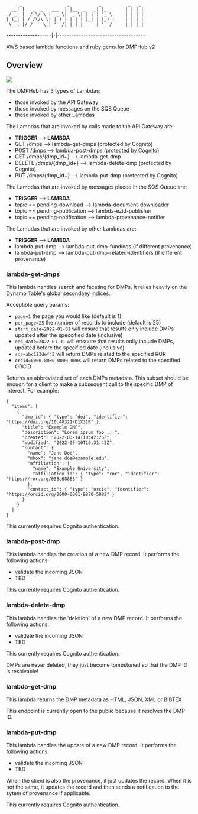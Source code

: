          _                 _           _          _   _
      __| |   _  _   ___  | |__  _   _| |_       | | | |
     / _` |  / \/ \ |  _ \| `_ \| | | | '_ \     | | | |
    | (_| | / /\/\ \| | ) | | | | |_| | |_) |    | | | |
     \__,_|/_/    \_| '__/|_| |_|_____|_'__/     |_| |_|
 -------------------|-|-------------------------------------

AWS based lambda functions and ruby gems for DMPHub v2

## Overview

<img src="architecture-v4.png?raw=true">

The DMPHub has 3 types of Lambdas:
- those invoked by the API Gateway
- those invoked by messages on the SQS Queue
- those invoked by other Lambdas

The Lambdas that are invoked by calls made to the API Gateway are:
- **TRIGGER**   --> **LAMBDA**
- GET /dmps   --> lambda-get-dmps (protected by Cognito)
- POST /dmps   --> lambda-post-dmps (protected by Cognito)
- GET /dmps/{dmp_id+}   --> lambda-get-dmp
- DELETE /dmps/{dmp_id+}   --> lambda-delete-dmp (protected by Cognito)
- PUT /dmps/{dmp_id+}   --> lambda-put-dmp (protected by Cognito)

The Lambdas that are invoked by messages placed in the SQS Queue are:
- **TRIGGER**   --> **LAMBDA**
- topic == pending-download   --> lambda-document-downloader
- topic == pending-publication   --> lambda-ezid-publisher
- topic == pending-notification   --> lambda-provenance-notifier

The Lambdas that are invoked by other Lambdas are:
- **TRIGGER**   --> **LAMBDA**
- lambda-put-dmp   --> lambda-put-dmp-fundings (if different provenance)
- lambda-put-dmp   --> lambda-put-dmp-related-identifiers (if different provenance)


### lambda-get-dmps

This lambda handles search and faceting for DMPs. It relies heavily on the Dynamo Table's global secondaey indices.

Acceptible query params:
- `page=1` the page you would like (default is 1)
- `per_page=25` the number of records to include (default is 25)
- `start_date=2022-01-01` will ensure that results only include DMPs updated after the speccified date (inclusive)
- `end_date=2022-01-31` will ensuure that results onlly include DMPs, updated before the specified date (inclusive)
- `ror=abc123def45` will return DMPs related to the specified ROR
- `orcid=0000-0000-0000-000X` will return DMPs related to the specified ORCID

Returns an abbreviated set of each DMPs metadata. This subset should be enough for a client to make a subsequent call to the specific DMP of interest. For example:
```
{
  "items": [
    {
      "dmp_id": { "type": "doi", "identifier": "https://doi.org/10.48321/D1X31R" },
      "title": "Example DMP",
      "description": "Lorem ipsum foo ...",
      "created": "2022-03-14T18:42:26Z",
      "modified": "2022-05-10T16:31:45Z",
      "contact": {
        "name": "Jane Doe",
        "mbox": "jane.doe@example.edu",
        "affiliation": {
          "name": "Example University",
          "affiliation_id": { "type": "ror", "identifier": "https://ror.org/035a68863" }
        },
        "contact_id": { "type": "orcid", "identifier": "https://orcid.org/0000-0001-9870-5882" }
      }
    }
  ]
}
```

This currently requires Cognito authentication.

### lambda-post-dmp

This lambda handles the creation of a new DMP record. It performs the following actions:
- validate the incoming JSON
- TBD

This currently requires Cognito authentication.

### lambda-delete-dmp

This lambda handles the 'deletion' of a new DMP record. It performs the following actions:
- validate the incoming JSON
- TBD

This currently requires Cognito authentication.

DMPs are never deleted, they just become tombstoned so that the DMP ID is resolvable!

### lambda-get-dmp

This lambda returns the DMP metadata as HTML, JSON, XML or BIBTEX

This endpoint is currently open to the public because it resolves the DMP ID.

### lambda-put-dmp

This lambda handles the update of a new DMP record. It performs the following actions:
- validate the incoming JSON
- TBD

When the client is also the provenance, it just updates the record. When it is not the same, it updates the record and then sends a notification to the sytem of provenance if applicable.

This currently requires Cognito authentication.
